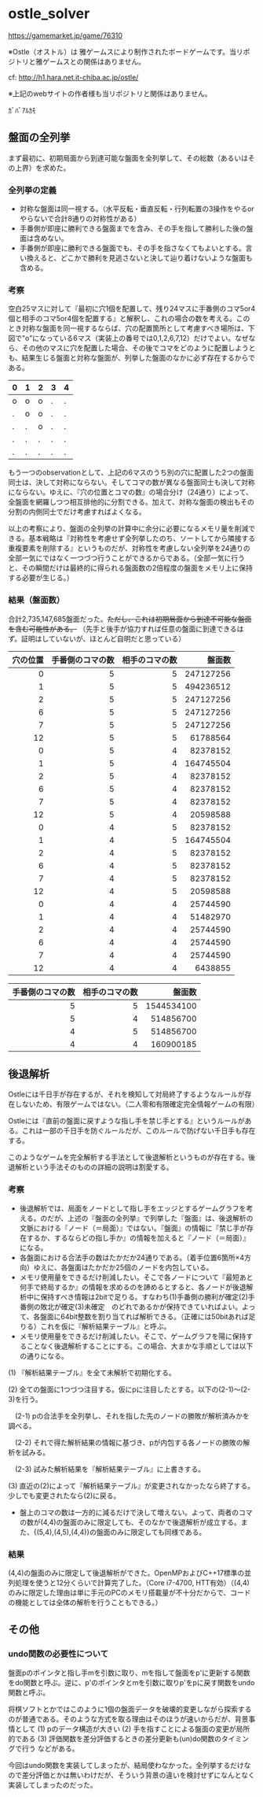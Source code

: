 # ostle_solver

https://gamemarket.jp/game/76310

※Ostle（オストル）は 雅ゲームスにより制作されたボードゲームです。当リポジトリと雅ゲームスとの関係はありません。

cf:
http://h1.hara.net.it-chiba.ac.jp/ostle/

※上記のwebサイトの作者様も当リポジトリと関係はありません。

ｶﾞﾊﾞｱﾙｶﾓ

## 盤面の全列挙

まず最初に、初期局面から到達可能な盤面を全列挙して、その総数（あるいはその上界）を求めた。

### 全列挙の定義

- 対称な盤面は同一視する。（水平反転・垂直反転・行列転置の3操作をやるorやらないで合計8通りの対称性がある）
- 手番側が即座に勝利できる盤面までを含み、その手を指して勝利した後の盤面は含めない。
- 手番側が即座に勝利できる盤面でも、その手を指さなくてもよいとする。言い換えると、どこかで勝利を見逃さないと決して辿り着けないような盤面も含める。

### 考察

空白25マスに対して『最初に穴1個を配置して、残り24マスに手番側のコマ5or4個と相手のコマ5or4個を配置する』と解釈し、これの場合の数を考える。このとき対称な盤面を同一視するならば、穴の配置箇所として考慮すべき場所は、下図で"o"になっている6マス（実装上の番号では0,1,2,6,7,12）だけでよい。なぜなら、その他のマスに穴を配置した場合、その後でコマをどのように配置しようとも、結果生じる盤面と対称な盤面が、列挙した盤面のなかに必ず存在するからである。

| 0 | 1 | 2 | 3 | 4 |
|---|---|---|---|---|
| o | o | o | . | . |
| . | o | o | . | . |
| . | . | o | . | . |
| . | . | . | . | . |
| . | . | . | . | . |

もう一つのobservationとして、上記の6マスのうち別の穴に配置した2つの盤面同士は、決して対称にならない。そしてコマの数が異なる盤面同士も決して対称にならない。ゆえに、『穴の位置とコマの数』の場合分け（24通り）によって、全盤面を網羅しつつ相互排他的に分割できる。加えて、対称な盤面の検出もその分割の内側同士でだけ考慮すればよくなる。

以上の考察により、盤面の全列挙の計算中に余分に必要になるメモリ量を削減できる。基本戦略は『対称性を考慮せず全列挙したのち、ソートしてから隣接する重複要素を削除する』というものだが、対称性を考慮しない全列挙を24通りの全部一気にではなく一つづつ行うことができるからである。（全部一気に行うと、その瞬間だけは最終的に得られる盤面数の2倍程度の盤面をメモリ上に保持する必要が生じる。）

### 結果（盤面数）

合計2,735,147,685盤面だった。~~ただし、これは初期局面から到達不可能な盤面を含む可能性がある。~~ （先手と後手が協力すれば任意の盤面に到達できるはず。証明はしていないが、ほとんど自明だと思っている）

| 穴の位置 | 手番側のコマの数 | 相手のコマの数 | 盤面数 |
|---:|---:|---:|---:|
| 0 | 5 | 5 | 247127256 |
| 1 | 5 | 5 | 494236512 |
| 2 | 5 | 5 | 247127256 |
| 6 | 5 | 5 | 247127256 |
| 7 | 5 | 5 | 247127256 |
| 12 | 5 | 5 | 61788564 |
| 0 | 5 | 4 | 82378152 |
| 1 | 5 | 4 | 164745504 |
| 2 | 5 | 4 | 82378152 |
| 6 | 5 | 4 | 82378152 |
| 7 | 5 | 4 | 82378152 |
| 12 | 5 | 4 | 20598588 |
| 0 | 4 | 5 | 82378152 |
| 1 | 4 | 5 | 164745504 |
| 2 | 4 | 5 | 82378152 |
| 6 | 4 | 5 | 82378152 |
| 7 | 4 | 5 | 82378152 |
| 12 | 4 | 5 | 20598588 |
| 0 | 4 | 4 | 25744590 |
| 1 | 4 | 4 | 51482970 |
| 2 | 4 | 4 | 25744590 |
| 6 | 4 | 4 | 25744590 |
| 7 | 4 | 4 | 25744590 |
| 12 | 4 | 4 | 6438855 |

| 手番側のコマの数 | 相手のコマの数 | 盤面数 |
|---:|---:|---:|
| 5 | 5 | 1544534100 |
| 5 | 4 | 514856700 |
| 4 | 5 | 514856700 |
| 4 | 4 | 160900185 |

## 後退解析

Ostleには千日手が存在するが、それを検知して対局終了するようなルールが存在しないため、有限ゲームではない。（二人零和有限確定完全情報ゲームの有限）

Ostleには『直前の盤面に戻すような指し手を禁じ手とする』というルールがある。これは一部の千日手を防ぐルールだが、このルールで防げない千日手も存在する。

このようなゲームを完全解析する手法として後退解析というものが存在する。後退解析という手法そのものの詳細の説明は割愛する。

### 考察

- 後退解析では、局面をノードとして指し手をエッジとするゲームグラフを考える。のだが、上述の『盤面の全列挙』で列挙した『盤面』は、後退解析の文脈における『ノード（＝局面）』ではない。『盤面』の情報に『禁じ手が存在するか、するならどの指し手か』の情報を加えると『ノード（＝局面）』になる。
- 各盤面における合法手の数はたかだか24通りである。（着手位置6箇所×4方向）ゆえに、各盤面はたかだか25個のノードを内包している。
- メモリ使用量をできるだけ削減したい。そこで各ノードについて『最短あと何手で終局するか』の情報を求めるのを諦めるとすると、各ノードが後退解析中に保持すべき情報は2bitで足りる。すなわち(1)手番側の勝利が確定(2)手番側の敗北が確定(3)未確定　のどれであるかが保持できていればよい。よって、各盤面に64bit整数を割り当てれば解析できる。（正確には50bitあれば足りる）これを仮に『解析結果テーブル』と呼ぶ。
- メモリ使用量をできるだけ削減したい。そこで、ゲームグラフを陽に保持することなく後退解析することにする。この場合、大まかな手順としては以下の通りになる。

(1) 『解析結果テーブル』を全て未解析で初期化する。

(2) 全ての盤面に1つづつ注目する。仮にpに注目したとする。以下の(2-1)～(2-3)を行う。

　(2-1) pの合法手を全列挙し、それを指した先のノードの勝敗が解析済みかを調べる。

　(2-2) それで得た解析結果の情報に基づき、pが内包する各ノードの勝敗の解析を試みる。

　(2-3) 試みた解析結果を『解析結果テーブル』に上書きする。

(3) 直近の(2)によって『解析結果テーブル』が変更されなかったなら終了する。少しでも変更されたなら(2)に戻る。

- 盤上のコマの数は一方的に減るだけで決して増えない。よって、両者のコマの数が(4,4)の盤面のみに限定しても、そのなかで後退解析が成立する。また、{(5,4),(4,5),(4,4)}の盤面のみに限定しても同様である。

### 結果

(4,4)の盤面のみに限定して後退解析ができた。OpenMPおよびC++17標準の並列処理を使うと12分くらいで計算完了した。（Core i7-4700, HTT有効）（(4,4)のみに限定した理由は単に手元のPCのメモリ搭載量が不十分だからで、コードの機能としては全体の解析を行うこともできる。）

## その他

### undo関数の必要性について

盤面pのポインタと指し手mを引数に取り、mを指して盤面をp'に更新する関数をdo関数と呼ぶ。逆に、p'のポインタとmを引数に取りp'をpに戻す関数をundo関数と呼ぶ。

将棋ソフトとかではこのように1個の盤面データを破壊的変更しながら探索するのが普通である。そのような方式を取る理由はそのほうが速いからだが、背景事情として (1) pのデータ構造が大きい (2) 手を指すことによる盤面の変更が局所的である (3) 評価関数を差分評価するときの差分更新も(un)do関数のタイミングで行う などがある。

今回はundo関数を実装してしまったが、結局使わなかった。全列挙するだけなので差分評価とかは無いわけだが、そういう背景の違いを検討せずになんとなく実装してしまったのだった。
